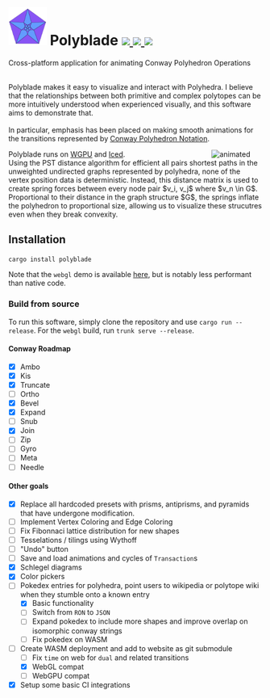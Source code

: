 <div style="margin-top: 24px;">
    <h1>
        <img width="15%" src="./assets/logo.png"/>
        Polyblade
        <a href="https://vera.lgbt/software/polyblade_live/index.html">
            <img src="https://img.shields.io/website?url=https%3A//vera.lgbt/software/polyblade_live/index.html&label=demo&logo=webgl&logoSize=auto&style=for-the-badge"/>
        </a>
        <a href="https://github.com/organizedgrime/polyblade/actions/workflows/ci.yml"> 
            <img src="https://img.shields.io/github/actions/workflow/status/organizedgrime/polyblade/ci.yml?style=for-the-badge&label=CI%20Status"/>
        </a>
        <a href="LICENSE"> 
            <img src="https://img.shields.io/badge/license-APGL3-blue.svg?style=for-the-badge"/>
        </a>
    </h1>
    <span>Cross-platform application for animating Conway Polyhedron Operations</span>
    <br/>
    <br/>
</div>
<div>
    <p>
        Polyblade makes it easy to visualize and interact with Polyhedra. I believe that the relationships between both primitive and complex polytopes can be more intuitively understood when experienced visually, and this software aims to demonstrate that.
        <br/><br/>
        In particular, emphasis has been placed on making smooth animations for the transitions represented by <a href="https://en.wikipedia.org/wiki/Conway_polyhedron_notation">Conway Polyhedron Notation</a>. 
    </p>
    <p>
        <span><img src="./assets/demo.gif" align="right" alt="animated" width="20%" /></span>
        Polyblade runs on <a href="https://github.com/gfx-rs/wgpu">WGPU</a> and <a href="https://github.com/iced-rs/iced">Iced</a>.
        <br/>
        Using the PST distance algorithm for efficient all pairs shortest paths in the unweighted undirected graphs represented by polyhedra, none of the vertex position data is deterministic. Instead, this distance matrix is used to create spring forces between every node pair $v_i, v_j$ where $v_n \in G$. Proportional to their distance in the graph structure $G$, the springs inflate the polyhedron to proportional size, allowing us to visualize these strucutres even when they break convexity. 
        <br/>
    </p>
</div>

## Installation
```cargo install polyblade```

Note that the `webgl` demo is available [here](https://vera.lgbt/software/polyblade/), but is notably less performant than native code.

### Build from source
To run this software, simply clone the repository and use `cargo run --release`.
For the `webgl` build, run `trunk serve --release`. 
        
#### Conway Roadmap
- [x] Ambo
- [x] Kis
- [x] Truncate
- [ ] Ortho
- [x] Bevel
- [x] Expand
- [ ] Snub
- [x] Join
- [ ] Zip
- [ ] Gyro
- [ ] Meta
- [ ] Needle

#### Other goals
- [x] Replace all hardcoded presets with prisms, antiprisms, and pyramids that have undergone modification.
- [ ] Implement Vertex Coloring and Edge Coloring
- [ ] Fix Fibonnaci lattice distribution for new shapes
- [ ] Tesselations / tilings using Wythoff
- [ ] "Undo" button
- [ ] Save and load animations and cycles of `Transaction`s
- [x] Schlegel diagrams
- [x] Color pickers
- [ ] Pokedex entries for polyhedra, point users to wikipedia or polytope wiki when they stumble onto a known entry
  - [x] Basic functionality
  - [ ] Switch from `RON` to `JSON`
  - [ ] Expand pokedex to include more shapes and improve overlap on isomorphic conway strings
  - [ ] Fix pokedex on WASM
- [ ] Create WASM deployment and add to website as git submodule
  - [ ] Fix `time` on web for `dual` and related transitions
  - [x] WebGL compat
  - [ ] WebGPU compat
- [x] Setup some basic CI integrations

